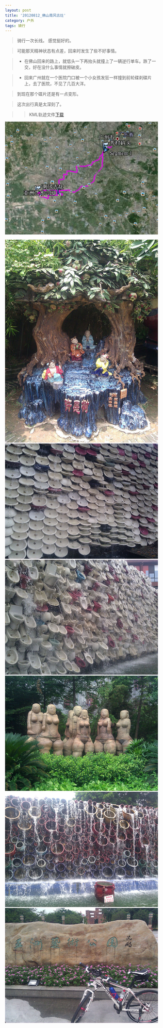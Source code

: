 ```yaml
---
layout: post
title: '20120812_佛山南风古灶'
category: 户外
tags: 骑行
---
```


>骑行一次长线。 感觉挺好的。

>可能那天精神状态有点差，回来时发生了些不好事情。

>* 在佛山回来的路上，就低头一下再抬头就撞上了一辆逆行单车。跌了一交，好在没什么事情就擦破皮。

>- 回来广州就在一个医院门口被一个小女孩发狂一样撞到前轮碟刹碟片上，去了医院，不见了几百大洋。

>到现在那个碟片还是有一点变形。

>这次出行真是太深刻了。

>>KML轨迹文件[下载](/assets/download/20120812_佛山南风古灶-kml.zip)

![轨迹图](/assets/images/2012/20120812_佛山南风古灶.JPG)

![](/assets/images/2012/IMG_20120812_120030.jpg)
![](/assets/images/2012/IMG_20120812_141216.jpg)
![](/assets/images/2012/IMG_20120812_141336.jpg)
![](/assets/images/2012/IMG_20120812_142334.jpg)
![](/assets/images/2012/IMG_20120812_142610.jpg)
![](/assets/images/2012/IMG_20120812_150301.jpg)
